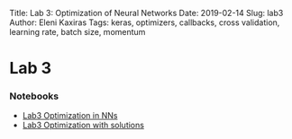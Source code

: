 Title: Lab 3: Optimization of Neural Networks
Date: 2019-02-14
Slug: lab3
Author: Eleni Kaxiras
Tags: keras, optimizers, callbacks, cross validation, learning rate, batch size, momentum 


# Lab 3

### Notebooks
 - [Lab3 Optimization in NNs]({filename}cs109b_lab3_optimization.ipynb)
 - [Lab3 Optimization with solutions]({filename}cs109b_lab3_optimization_solutions.ipynb)
